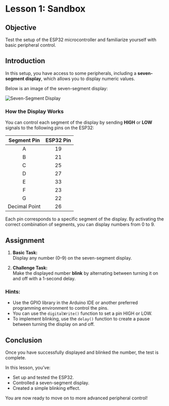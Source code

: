 # **Lesson 1: Sandbox**

## **Objective**  
Test the setup of the ESP32 microcontroller and familiarize yourself with basic peripheral control.


## **Introduction**  

In this setup, you have access to some peripherals, including a **seven-segment display**, which allows you to display numeric values.  

Below is an image of the seven-segment display:  

![Seven-Segment Display](https://github.com/autolab-fi/course-template/blob/main/images/module-1/image_for_lesson_1.jpg?raw=true)  

### **How the Display Works**  
You can control each segment of the display by sending **HIGH** or **LOW** signals to the following pins on the ESP32:  

| **Segment Pin** | **ESP32 Pin** |
|:---------------:|:-------------:|
| A               | 19            |
| B               | 21            |
| C               | 25            |
| D               | 27            |
| E               | 33            |
| F               | 23            |
| G               | 22            |
| Decimal Point   | 26            |

Each pin corresponds to a specific segment of the display. By activating the correct combination of segments, you can display numbers from 0 to 9.


## **Assignment**  

1. **Basic Task:**  
   Display any number (0–9) on the seven-segment display.  

2. **Challenge Task:**  
   Make the displayed number **blink** by alternating between turning it on and off with a 1-second delay.

### **Hints:**  
- Use the GPIO library in the Arduino IDE or another preferred programming environment to control the pins.  
- You can use the `digitalWrite()` function to set a pin HIGH or LOW.  
- To implement blinking, use the `delay()` function to create a pause between turning the display on and off.


## **Conclusion**  
Once you have successfully displayed and blinked the number, the test is complete.  

In this lesson, you’ve:  
- Set up and tested the ESP32.  
- Controlled a seven-segment display.  
- Created a simple blinking effect.  

You are now ready to move on to more advanced peripheral control!
